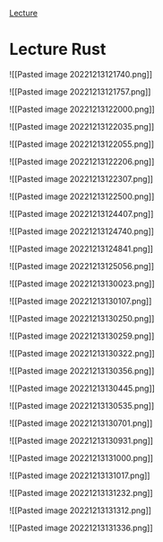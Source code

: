 [Lecture](https://changemakereducation-my.sharepoint.com/personal/tove_backenroth_futuregames_nu/_layouts/15/stream.aspx?id=%2Fpersonal%2Ftove%5Fbackenroth%5Ffuturegames%5Fnu%2FDocuments%2FInspelningar%2FComputer%20technology%5F%20Rust%20%2B%20office%20hours%2D20221213%5F100142%2DMeeting%20Recording%2Emp4&referrer=Teams%2ETEAMS%2DELECTRON&referrerScenario=teams%2Dchiclet&or=teams&ga=1)

# Lecture Rust

![[Pasted image 20221213121740.png]]

![[Pasted image 20221213121757.png]]

![[Pasted image 20221213122000.png]]

![[Pasted image 20221213122035.png]]

![[Pasted image 20221213122055.png]]

![[Pasted image 20221213122206.png]]

![[Pasted image 20221213122307.png]]

![[Pasted image 20221213122500.png]]

![[Pasted image 20221213124407.png]]

![[Pasted image 20221213124740.png]]

![[Pasted image 20221213124841.png]]

![[Pasted image 20221213125056.png]]

![[Pasted image 20221213130023.png]]

![[Pasted image 20221213130107.png]]

![[Pasted image 20221213130250.png]]

![[Pasted image 20221213130259.png]]

![[Pasted image 20221213130322.png]]

![[Pasted image 20221213130356.png]]

![[Pasted image 20221213130445.png]]

![[Pasted image 20221213130535.png]]

![[Pasted image 20221213130701.png]]

![[Pasted image 20221213130931.png]]

![[Pasted image 20221213131000.png]]

![[Pasted image 20221213131017.png]]

![[Pasted image 20221213131232.png]]

![[Pasted image 20221213131312.png]]

![[Pasted image 20221213131336.png]]




